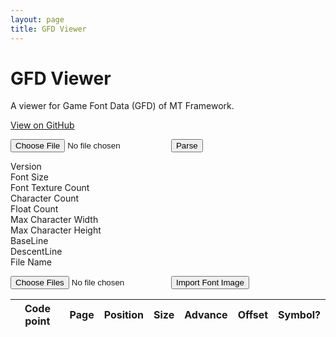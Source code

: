 ```yaml
---
layout: page
title: GFD Viewer
---
```


<link rel="stylesheet" href="./style.css">

# GFD Viewer

A viewer for Game Font Data (GFD) of MT Framework.

<a class="github-button" href="https://github.com/quiple/gfd-viewer" data-size="large" aria-label="View quiple/gfd-viewer on GitHub">View on GitHub</a>

<input type="file" id="importFile" accept=".gfd">

<input type="button" id="submit" class="button" value="Parse">

<dl id="gfdHeader">
  <dt>Version</dt><dd id="version"></dd>
  <dt>Font Size</dt><dd id="fontSize"></dd>
  <dt>Font Texture Count</dt><dd id="fontTexCount"></dd>
  <dt>Character Count</dt><dd id="charCount"></dd>
  <dt>Float Count</dt><dd id="floatCount"></dd>
  <dt>Max Character Width</dt><dd id="maxCharWidth"></dd>
  <dt>Max Character Height</dt><dd id="maxCharHeight"></dd>
  <dt>BaseLine</dt><dd id="baseLine"></dd>
  <dt>DescentLine</dt><dd id="descentLine"></dd>
  <dt>File Name</dt><dd id="fileName"></dd>
</dl>

<input type="file" id="importImgFile" accept=".png" multiple>

<input type="button" id="importImg" class="button" value="Import Font Image">

<table id="gfdContent">
  <thead>
    <tr>
      <th><span>Code point</span></th>
      <th><span>Page</span></th>
      <th><span>Position</span></th>
      <th><span>Size</span></th>
      <th><span>Advance</span></th>
      <th><span>Offset</span></th>
      <th><span>Symbol?</span></th>
    </tr>
  </thead>
  <tbody>
  </tbody>
</table>

<script src="./gfd.js"></script>
<script async defer src="https://buttons.github.io/buttons.js"></script>
